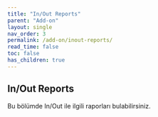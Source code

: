 ```yaml
---
title: "In/Out Reports"
parent: "Add-on"
layout: single
nav_order: 3
permalink: /add-on/inout-reports/
read_time: false
toc: false
has_children: true
---
```


## In/Out Reports

Bu bölümde In/Out ile ilgili raporları bulabilirsiniz.
